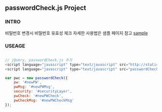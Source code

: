 ## **passwordCheck.js Project**

### INTRO
비밀번호 변경시 비밀번호 유효성 체크
자세한 사용법은 샘플 페이지 참고
[sample][samplepage1]

### USEAGE
``` javascript

// jQuery, passwordCheck.js 추가
<script language="javascript" type="text/javascript" src="http://static.plaync.co.kr/common/js/lib/jquery_171_min.js"></script>
<script language="javascript" type="text/javascript" src="passwordCheck.js"></script>

var pwc = new passwordCheck({
    pw: '#newPW',
    pwMsg: '#newPWMsg',
    security: '#securityLayer',
    pwCheck: '#newPWCheck',
    pwCheckMsg: '#newPWCheckMsg'
});

```


[samplepage1]: http://plat-lego.korea.ncsoft.corp/!/hansangho/passwordcheck-js/passwordCheck.html